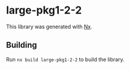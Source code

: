 # large-pkg1-2-2

This library was generated with [Nx](https://nx.dev).

## Building

Run `nx build large-pkg1-2-2` to build the library.
